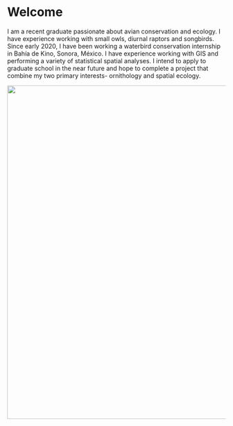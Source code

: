 ---
---
# Welcome 

I am a recent graduate passionate about avian conservation and ecology. I have experience working with small owls, diurnal raptors and songbirds. Since early 2020, I have been working a waterbird conservation internship in Bahía de Kino, Sonora, México. I have experience working with GIS and performing a variety of statistical spatial analyses. I intend to apply to graduate school in the near future and hope to complete a project that combine my two primary interests- ornithology and spatial ecology.

<img align="center" width="1024" height="768" src="/photos/Merlin.HEIC">
